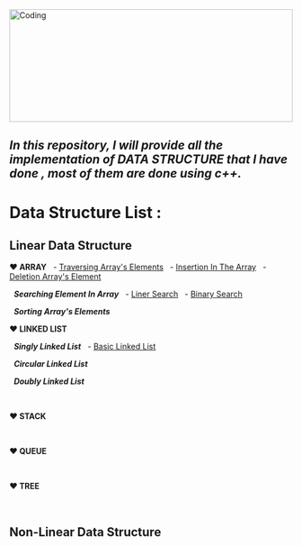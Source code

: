 <img align="center" width="100%" height="200" alt="Coding" src="https://i.ibb.co/pw2pzCk/datastructure.png">

## ***In this repository, I will provide all the implementation of DATA STRUCTURE that I have done , most of them are done using c++.***

# Data Structure List : 

## **Linear Data Structure**
 **:heart: ARRAY**
&nbsp; - [Traversing Array's Elements](https://github.com/Masum-SM/Data_Structure/blob/main/Array_Traverse_Insert_Delete/Traversing.cpp)
&nbsp; - [Insertion In The Array](https://github.com/Masum-SM/Data_Structure/blob/main/Array_Traverse_Insert_Delete/Insertion.cpp)
&nbsp; - [Deletion Array's Element](https://github.com/Masum-SM/Data_Structure/blob/main/Array_Traverse_Insert_Delete/Insertion.cpp)
 
 &nbsp; ***Searching Element In Array***
&nbsp; - [Liner Search](https://github.com/Masum-SM/Data_Structure/blob/main/Application_Of_Array/liner_search.cpp)
&nbsp; - [Binary Search](https://github.com/Masum-SM/Data_Structure/blob/main/Application_Of_Array/Binary_search.cpp)

&nbsp; ***Sorting Array's Elements***


**:heart: LINKED LIST**

&nbsp; ***Singly Linked List***
&nbsp; - [Basic Linked List](https://github.com/Masum-SM/Data_Structure/blob/main/Linked_List/Basic_linked_list.cpp)

&nbsp; ***Circular Linked List***

&nbsp; ***Doubly Linked List***

<br/>

**:heart: STACK**
 

<br/>

**:heart: QUEUE**



<br/>

**:heart: TREE**

<br/>

## **Non-Linear Data Structure**

